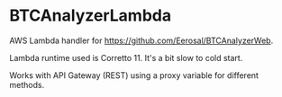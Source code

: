 # BTCAnalyzerLambda
AWS Lambda handler for https://github.com/Eerosal/BTCAnalyzerWeb.

Lambda runtime used is Corretto 11. It's a bit slow to cold start.

Works with API Gateway (REST) using a proxy variable for different methods.
